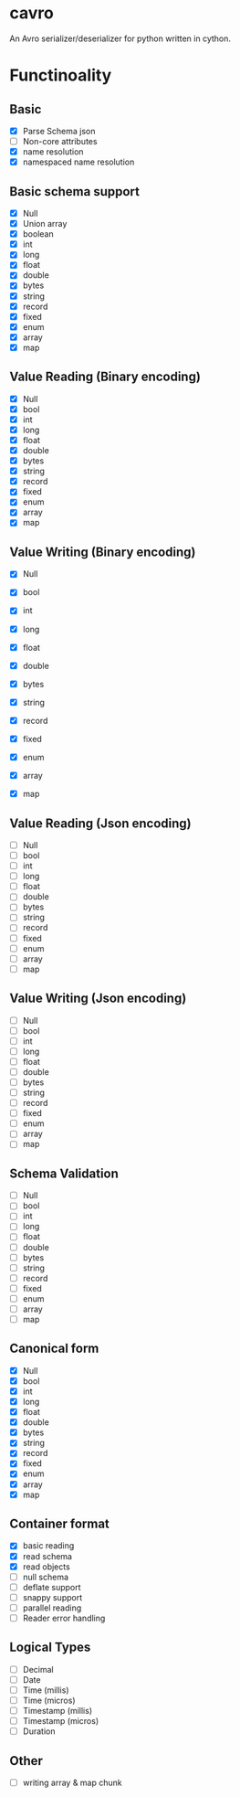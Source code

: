 # cavro
An Avro serializer/deserializer for python written in cython.

# Functinoality

## Basic

 - [x] Parse Schema json
 - [ ] Non-core attributes
 - [x] name resolution
 - [x] namespaced name resolution

 ## Basic schema support
 - [x] Null
 - [x] Union array
 - [x] boolean
 - [x] int
 - [x] long
 - [x] float
 - [x] double
 - [x] bytes
 - [x] string
 - [x] record
 - [x] fixed
 - [x] enum
 - [x] array
 - [x] map

## Value Reading (Binary encoding)
 - [x] Null
 - [x] bool
 - [x] int
 - [x] long
 - [x] float
 - [x] double
 - [x] bytes
 - [x] string
 - [x] record
 - [x] fixed
 - [x] enum
 - [x] array
 - [x] map

## Value Writing (Binary encoding)
 - [x] Null
 - [x] bool
 - [x] int
 - [x] long
 - [x] float
 - [x] double
 - [x] bytes
 - [x] string
 - [x] record
 - [x] fixed
 - [x] enum
 - [x] array
 - [x] map


## Value Reading (Json encoding)
 - [ ] Null
 - [ ] bool 
 - [ ] int
 - [ ] long
 - [ ] float
 - [ ] double
 - [ ] bytes
 - [ ] string
 - [ ] record
 - [ ] fixed
 - [ ] enum
 - [ ] array
 - [ ] map 

## Value Writing (Json encoding)
 - [ ] Null
 - [ ] bool 
 - [ ] int
 - [ ] long
 - [ ] float
 - [ ] double
 - [ ] bytes
 - [ ] string
 - [ ] record
 - [ ] fixed
 - [ ] enum
 - [ ] array
 - [ ] map 

## Schema Validation
 - [ ] Null
 - [ ] bool 
 - [ ] int
 - [ ] long
 - [ ] float
 - [ ] double
 - [ ] bytes
 - [ ] string
 - [ ] record
 - [ ] fixed
 - [ ] enum
 - [ ] array
 - [ ] map 

## Canonical form
 - [x] Null
 - [x] bool
 - [x] int
 - [x] long
 - [x] float
 - [x] double
 - [x] bytes
 - [x] string
 - [x] record
 - [x] fixed
 - [x] enum
 - [x] array
 - [x] map

## Container format
 - [x] basic reading
 - [x] read schema
 - [x] read objects
 - [ ] null schema
 - [ ] deflate support
 - [ ] snappy support
 - [ ] parallel reading
 - [ ] Reader error handling

## Logical Types
 - [ ] Decimal
 - [ ] Date
 - [ ] Time (millis)
 - [ ] Time (micros)
 - [ ] Timestamp (millis)
 - [ ] Timestamp (micros)
 - [ ] Duration

## Other
 - [ ] writing array & map chunk



